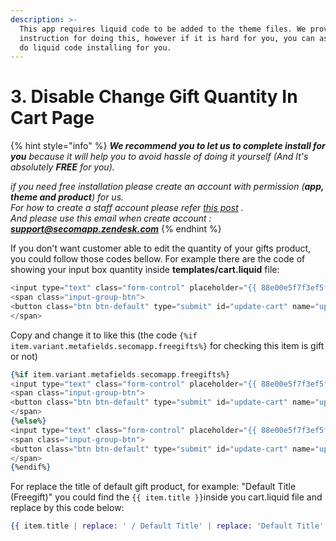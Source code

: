 ```yaml
---
description: >-
  This app requires liquid code to be added to the theme files. We provide the
  instruction for doing this, however if it is hard for you, you can ask us to
  do liquid code installing for you.
---
```


# 3. Disable Change Gift Quantity In Cart Page

{% hint style="info" %}
_**We recommend you to let us to complete install for you** because it will help you to avoid hassle of doing it yourself \(And It's_  _absolutely **FREE** for you\)._

_if you need free installation please create an account with permission \(**app, theme and product**\) for us.  
For how to create a staff account please refer_ [_this post_](http://docs.shopify.com/manual/settings/account/staff-members) _.  
And please use this email when create account : **support@secomapp.zendesk.com**_
{% endhint %}

If you don't want customer able to edit the quantity of your gifts product, you could follow those codes bellow. For example there are the code of showing your input box quantity inside **templates/cart.liquid** file:

```elixir
<input type="text" class="form-control" placeholder="{{ 88e00e5f7f3ef5f2d3610c49a5e88452 }}" name="updates[]" id="updates_{{ item.id }}" value="{{ item.quantity }}" />
<span class="input-group-btn">
<button class="btn btn-default" type="submit" id="update-cart" name="update"><i class="glyphicon glyphicon-ok"></i></button>
</span>
```

Copy and change it to like this \(the code `{%if item.variant.metafields.secomapp.freegifts%}` for checking this item is gift or not\)

```elixir
{%if item.variant.metafields.secomapp.freegifts%}
<input type="text" class="form-control" placeholder="{{ 88e00e5f7f3ef5f2d3610c49a5e88452 }}" name="updates[]" id="updates_{{ item.id }}" value="{{ item.quantity }}" readonly/>
<span class="input-group-btn">
<button class="btn btn-default" type="submit" id="update-cart" name="update" disabled><i class="glyphicon glyphicon-ok"></i></button>
</span>
{%else%}
<input type="text" class="form-control" placeholder="{{ 88e00e5f7f3ef5f2d3610c49a5e88452 }}" name="updates[]" id="updates_{{ item.id }}" value="{{ item.quantity }}" />
<span class="input-group-btn">
<button class="btn btn-default" type="submit" id="update-cart" name="update"><i class="glyphicon glyphicon-ok"></i></button>
</span>
{%endif%}
```

For replace the title of default gift product, for example: "Default Title \(Freegift\)" you could find the `{{ item.title }}`inside you cart.liquid file and replace by this code below:

```elixir
{{ item.title | replace: ' / Default Title' | replace: 'Default Title' | replace: ' / Default', '' | replace: 'Default', '' }}
```

